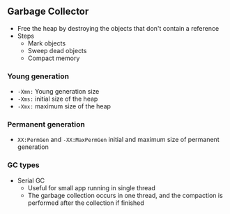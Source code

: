 ## Garbage Collector
- Free the heap by destroying the objects that don't contain a reference
- Steps
    - Mark objects
    - Sweep dead objects 
    - Compact memory
    

### Young generation

- ``-Xmn:`` Young generation size
- ``-Xms:`` initial size of the heap 
- ``-Xmx:`` maximum size of the heap

### Permanent generation
- ``XX:PermGen`` and ``-XX:MaxPermGen`` initial and maximum size of permanent generation


### GC types
- Serial GC
    - Useful for small app running in single thread
    - The garbage collection occurs in one thread, and the compaction is performed after the 
    collection if finished
      